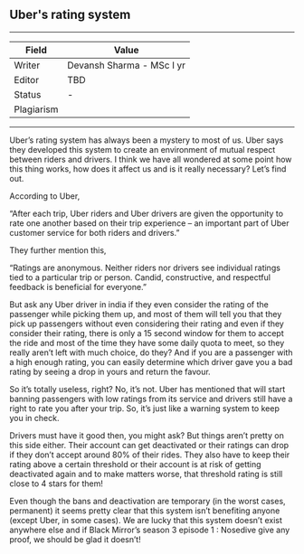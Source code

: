 ## Uber's rating system

---
| Field | Value |
|----|----|
| Writer | Devansh Sharma - MSc I yr|
| Editor | TBD			   |
| Status | -                       |
| Plagiarism|| 

---

Uber’s rating system has always been a mystery to most of us. Uber says they developed this system to create an environment of mutual respect between riders and drivers. I think we have all wondered at some point how this thing works, how does it affect us and is it really necessary? Let’s find out.

According to Uber, 

“After each trip, Uber riders and Uber drivers are given the opportunity to rate one another based on their trip experience – an important part of Uber customer service for both riders and drivers.”

They further mention this,

“Ratings are anonymous. Neither riders nor drivers see individual ratings tied to a particular trip or person. Candid, constructive, and respectful feedback is beneficial for everyone.”

But ask any Uber driver in india if they even consider the rating of the passenger while picking them up, and most of them will tell you that they pick up passengers without even considering their rating and even if they consider their rating, there is only a 15 second window for them to accept the ride and most of the time they have some daily quota to meet, so they really aren’t left with much choice, do they? And if you are a passenger with a high enough rating, you can easily determine which driver gave you a bad rating by seeing a drop in yours and return the favour.

So it’s totally useless, right? No, it’s not. Uber has mentioned that will start banning passengers with low ratings from its service and drivers still have a right to rate you after your trip. So, it’s just like a warning system to keep you in check.

Drivers must have it good then, you might ask? But things aren’t pretty on this side either. Their account can get deactivated or their ratings can drop if they don’t accept around 80% of their rides. They also have to keep their rating above a certain threshold or their account is at risk of getting deactivated again and to make matters worse, that threshold rating is still close to 4 stars for them!

Even though the bans and deactivation are temporary (in the worst cases, permanent) it seems pretty clear that this system isn’t benefiting anyone (except Uber, in some cases). We are lucky that this system doesn’t exist anywhere else and if Black Mirror’s season 3 episode 1 : Nosedive give any proof, we should be glad it doesn’t!


